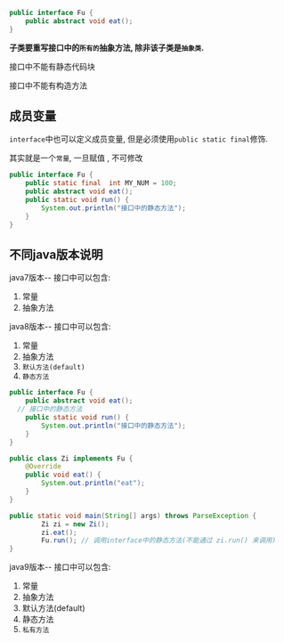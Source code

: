 ```java
public interface Fu {
    public abstract void eat();
}
```

**子类要重写接口中的`所有的`抽象方法, 除非该子类是`抽象类`.**

接口中不能有静态代码块

接口中不能有构造方法

## 成员变量

`interface`中也可以定义成员变量, 但是必须使用`public static final`修饰.

其实就是一个`常量`, 一旦赋值 , 不可修改

```java
public interface Fu {
    public static final  int MY_NUM = 100;
    public abstract void eat();
    public static void run() {
        System.out.println("接口中的静态方法");
    }
}
```





## 不同java版本说明

java7版本-- 接口中可以包含: 

1. 常量
2. 抽象方法

java8版本-- 接口中可以包含: 

1. 常量
2. 抽象方法
3. `默认方法(default)`
4. `静态方法`

```java
public interface Fu {
    public abstract void eat();
  // 接口中的静态方法
    public static void run() {
        System.out.println("接口中的静态方法");
    }
}
```

```java
public class Zi implements Fu {
    @Override
    public void eat() {
        System.out.println("eat");
    }
}
```

```java
public static void main(String[] args) throws ParseException {
        Zi zi = new Zi();
        zi.eat();
        Fu.run(); // 调用interface中的静态方法(不能通过 zi.run() 来调用)
}
```





java9版本-- 接口中可以包含: 

1. 常量
2. 抽象方法
3. 默认方法(default)
4. 静态方法
5. `私有方法`

